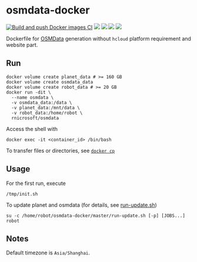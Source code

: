 # osmdata-docker

[![Build and push Docker images CI](https://github.com/rnicrosoft-studio/osmdata-docker/actions/workflows/docker-build-publish.yml/badge.svg)](https://github.com/rnicrosoft-studio/osmdata-docker/actions/workflows/docker-build-publish.yml)
![](https://img.shields.io/badge/OSMData-docker-brightgreen)
![](https://img.shields.io/docker/image-size/rnicrosoft/osmdata/latest)
![](https://img.shields.io/docker/pulls/rnicrosoft/osmdata)
![](https://img.shields.io/badge/maintainer-rnicrosoft-blue)

Dockerfile for [OSMData](https://github.com/fossgis/osmdata) generation without `hcloud` platform requirement and website part.

## Run
```
docker volume create planet_data # >= 160 GB
docker volume create osmdata_data
docker volume create robot_data # >= 20 GB
docker run -dit \
  --name osmdata \
  -v osmdata_data:/data \
  -v planet_data:/mnt/data \
  -v robot_data:/home/robot \
  rnicrosoft/osmdata
```

Access the shell with
```
docker exec -it <container_id> /bin/bash
```

To transfer files or directories, see [`docker cp`](https://docs.docker.com/engine/reference/commandline/cp/)

## Usage
For the first run, execute
```
/tmp/init.sh
```

To update planet and osmdata (for details, see [run-update.sh](./master/run-update.sh))
```
su -c /home/robot/osmdata-docker/master/run-update.sh [-p] [JOBS...] robot
```

## Notes

Default timezone is `Asia/Shanghai`.

